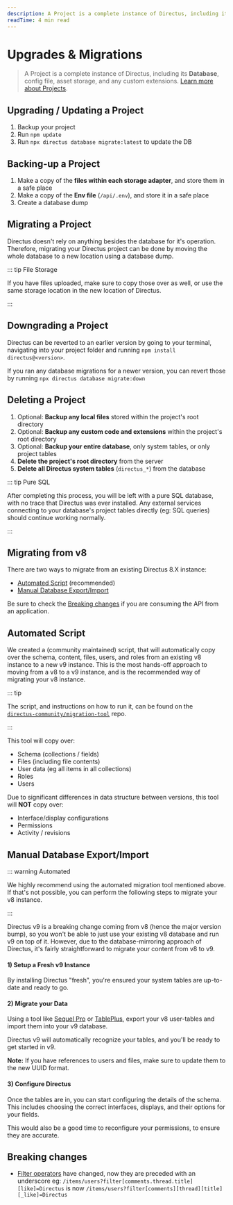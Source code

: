 ```yaml
---
description: A Project is a complete instance of Directus, including its **Database**, config file, asset storage, and any custom extensions.
readTime: 4 min read
---
```


# Upgrades & Migrations

> A Project is a complete instance of Directus, including its **Database**, config file, asset storage, and any custom
> extensions. [Learn more about Projects](/getting-started/glossary#projects).

## Upgrading / Updating a Project

1. Backup your project
2. Run `npm update`
3. Run `npx directus database migrate:latest` to update the DB

## Backing-up a Project

1. Make a copy of the **files within each storage adapter**, and store them in a safe place
2. Make a copy of the **Env file** (`/api/.env`), and store it in a safe place
3. Create a database dump

## Migrating a Project

Directus doesn't rely on anything besides the database for it's operation. Therefore, migrating your Directus project
can be done by moving the whole database to a new location using a database dump.

::: tip File Storage

If you have files uploaded, make sure to copy those over as well, or use the same storage location in the new location
of Directus.

:::

## Downgrading a Project

Directus can be reverted to an earlier version by going to your terminal, navigating into your project folder and
running `npm install directus@<version>`.

If you ran any database migrations for a newer version, you can revert those by running
`npx directus database migrate:down`

## Deleting a Project

1. Optional: **Backup any local files** stored within the project's root directory
2. Optional: **Backup any custom code and extensions** within the project's root directory
3. Optional: **Backup your entire database**, only system tables, or only project tables
4. **Delete the project's root directory** from the server
5. **Delete all Directus system tables** (`directus_*`) from the database

::: tip Pure SQL

After completing this process, you will be left with a pure SQL database, with no trace that Directus was ever
installed. Any external services connecting to your database's project tables directly (eg: SQL queries) should continue
working normally.

:::

## Migrating from v8

There are two ways to migrate from an existing Directus 8.X instance:

- [Automated Script](#automated-script) (recommended)
- [Manual Database Export/Import](#manual-database-export-import)

Be sure to check the [Breaking changes](#breaking-changes) if you are consuming the API from an application.

## Automated Script

We created a (community maintained) script, that will automatically copy over the schema, content, files, users, and
roles from an existing v8 instance to a new v9 instance. This is the most hands-off approach to moving from a v8 to a v9
instance, and is the recommended way of migrating your v8 instance.

::: tip

The script, and instructions on how to run it, can be found on the\
[`directus-community/migration-tool`](https://github.com/directus-community/migration-tool) repo.

:::

This tool will copy over:

- Schema (collections / fields)
- Files (including file contents)
- User data (eg all items in all collections)
- Roles
- Users

Due to significant differences in data structure between versions, this tool will **NOT** copy over:

- Interface/display configurations
- Permissions
- Activity / revisions

## Manual Database Export/Import

::: warning Automated

We highly recommend using the automated migration tool mentioned above. If that's not possible, you can perform the
following steps to migrate your v8 instance.

:::

Directus v9 is a breaking change coming from v8 (hence the major version bump), so you won't be able to just use your
existing v8 database and run v9 on top of it. However, due to the database-mirroring approach of Directus, it's fairly
straightforward to migrate your content from v8 to v9.

#### 1) Setup a Fresh v9 Instance

By installing Directus "fresh", you're ensured your system tables are up-to-date and ready to go.

#### 2) Migrate your Data

Using a tool like [Sequel Pro](http://sequelpro.com) or [TablePlus](https://tableplus.com), export your v8 user-tables
and import them into your v9 database.

Directus v9 will automatically recognize your tables, and you'll be ready to get started in v9.

**Note:** If you have references to users and files, make sure to update them to the new UUID format.

#### 3) Configure Directus

Once the tables are in, you can start configuring the details of the schema. This includes choosing the correct
interfaces, displays, and their options for your fields.

This would also be a good time to reconfigure your permissions, to ensure they are accurate.

## Breaking changes

- [Filter operators](/reference/filter-rules) have changed, now they are preceded with an underscore eg:
  `/items/users?filter[comments.thread.title][like]=Directus` is now
  `/items/users?filter[comments][thread][title][_like]=Directus`
